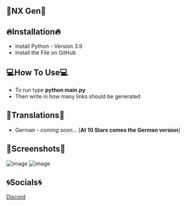
##     👾NX Gen👾



## **🔥Installation🔥**

 - Install Python - Version 3.9
 - Install the File on GitHub

## **💻How To Use💻**

 - To run type **python main.py**
 - Then write in how many links should be generated

## **📑Translations📑**
 
 - German - _coming soon..._ [**At 10 Stars comes the German version**]

## **📸Screenshots📸**
![image](https://user-images.githubusercontent.com/118767815/216084407-27091759-8417-4027-b820-050e72ecd2da.png)
![image](https://user-images.githubusercontent.com/118767815/216084659-95ef76b7-6e3f-4b51-ac0d-a65e84931b4b.png)

## **🌀Socials🌀**
[Discord](https://discord.gg/F6AaxA3zwg)<br/>
